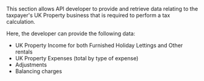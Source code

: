This section allows API developer to provide and retrieve data relating to the taxpayer's
UK Property business that is required to perform a tax calculation.

Here, the developer can provide the following data:

* UK Property Income for both Furnished Holiday Lettings and Other rentals
* UK Property Expenses (total by type of expense)
* Adjustments
* Balancing charges
